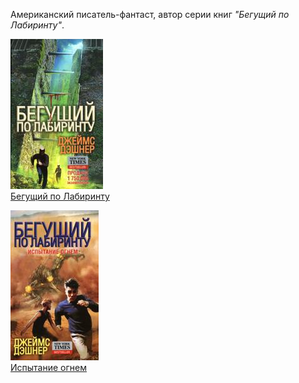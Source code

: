 Американский писатель-фантаст, автор серии книг *"Бегущий по Лабиринту"*.


![](Бегущий%20по%20Лабиринту.jpg)  
[Бегущий по Лабиринту](Бегущий%20по%20Лабиринту.md)

![](Испытание%20огнем.jpg)  
[Испытание огнем](Испытание%20огнем.md)
